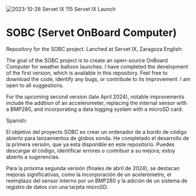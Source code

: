 ![2023-10-28 Servet IX 115](https://github.com/Prilex1/SOBC/assets/83595911/ba05b5ed-d96d-406a-8097-84c0ba7717f2)
Servet IX Launch

# SOBC (Servet OnBoard Computer)
Repository for the SOBC project. Lanched at Servet IX, Zaragoza
English:

The goal of the SOBC project is to create an open-source OnBoard Computer for weather balloon launches. I have completed the development of the first version, which is available in this repository. Feel free to download the code, identify any bugs, or contribute to its improvement. I am open to all suggestions.

For the upcoming second version (late April 2024), notable improvements include the addition of an accelerometer, replacing the internal sensor with a BMP280, and incorporating a data logging system with a microSD card.

Spanish:

El objetivo del proyecto SOBC es crear un ordenador de a bordo de código abierto para lanzamientos de globos sonda. He completado el desarrollo de la primera versión, que ya esta disponible en este repositorio. Puedes descargar el código, identificar errores o contribuir a su mejora; estoy abierto a sugerencias.

Para la próxima segunda versión (finales de abril de 2024), se destacan mejoras significativas, como la incorporación de un acelerómetro, el reemplazo del sensor interno por un BMP280 y la adición de un sistema de registro de datos con una tarjeta microSD.
